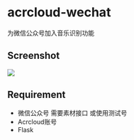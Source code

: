 # acrcloud-wechat
为微信公众号加入音乐识别功能

## Screenshot
![](http://ww4.sinaimg.cn/large/863bb56fgw1f4a2crrhxrj20jz0zkmzh.jpg)

## Requirement
- 微信公众号 需要素材接口 或使用测试号
- Acrcloud账号
- Flask
